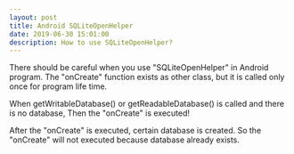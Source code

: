 ```yaml
---
layout: post
title: Android SQLiteOpenHelper
date: 2019-06-30 15:01:00
description: How to use SQLiteOpenHelper?
---
```


There should be careful when you use "SQLiteOpenHelper" in Android program.
The "onCreate" function exists as other class, but it is called only once for program life time.

When getWritableDatabase() or getReadableDatabase() is called and there is no database,
Then the "onCreate" is executed!

After the "onCreate" is executed, certain database is created.
So the "onCreate" will not executed because database already exists.


